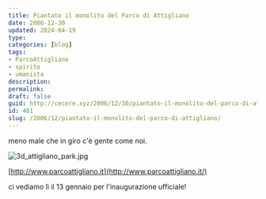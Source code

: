 ```yaml
---
title: Piantato il monolito del Parco di Attigliano
date: 2006-12-30
updated: 2024-04-19
type: 
categories: [blog]
tags:
- ParcoAttigliano
- spirito
- umanista
description: 
permalink: 
draft: false
guid: http://cecere.xyz/2006/12/30/piantato-il-monolito-del-parco-di-attigliano/
id: 481
slug: /2006/12/piantato-il-monolito-del-parco-di-attigliano/
---
```


meno male che in giro c'è gente come noi.

<img alt="3d_attigliano_park.jpg" id="image480" src="http://cecere.xyz/wp-content/uploads/sites/3/2006/12/3d_attigliano_park.jpg" />

[http://www.parcoattigliano.it](http://www.parcoattigliano.it/)

ci vediamo lì il 13 gennaio per l'inaugurazione ufficiale!